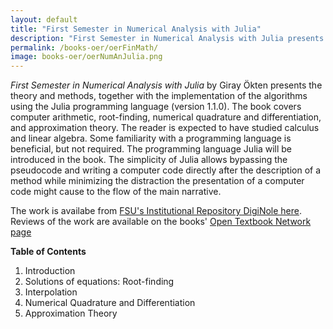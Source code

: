 ```yaml
---
layout: default
title: "First Semester in Numerical Analysis with Julia"
description: "First Semester in Numerical Analysis with Julia presents the theory and methods, together with the implementation of the algorithms using the Julia programming language (version 1.1.0). The book covers computer arithmetic, root-finding, numerical quadrature and differentiation, and approximation theory."
permalink: /books-oer/oerFinMath/
image: books-oer/oerNumAnJulia.png
---
```

_First Semester in Numerical Analysis with Julia_ by Giray Ökten presents the theory and methods, together with the implementation of the algorithms using the Julia programming language (version 1.1.0). The book covers computer arithmetic, root-finding, numerical quadrature and differentiation, and approximation theory. The reader is expected to have studied calculus and linear algebra. Some familiarity with a programming language is beneficial, but not required. The programming language Julia will be introduced in the book. The simplicity of Julia allows bypassing the pseudocode and writing a computer code directly after the description of a method while minimizing the distraction the presentation of a computer code might cause to the flow of the main narrative.

The work is availabe from [FSU's Institutional Repository DigiNole here](http://fsu.digital.flvc.org/islandora/object/fsu%3A684422). Reviews of the work are available on the books' [Open Textbook Network page](https://open.umn.edu/opentextbooks/textbooks/first-semester-in-numerical-analysis-with-julia)


**Table of Contents**
1. Introduction
2. Solutions of equations: Root-finding
3. Interpolation
4. Numerical Quadrature and Differentiation
5. Approximation Theory

